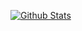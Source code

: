 [![Github Stats](https://github-readme-stats.vercel.app/api?username=TomBurch&include_all_commits=true)](https://github.com/anuraghazra/github-readme-stats)
